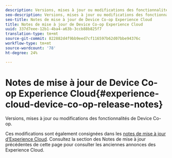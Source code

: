 ```yaml
---
description: Versions, mises à jour ou modifications des fonctionnalités de Device Co-op.
seo-description: Versions, mises à jour ou modifications des fonctionnalités de Device Co-op.
seo-title: Notes de mise à jour de Device Co-op Experience Cloud
title: Notes de mise à jour de Device Co-op Experience Cloud
uuid: 337d7eee-12b1-4ba4-a63b-3ccb88b825f7
translation-type: tm+mt
source-git-commit: 822882d4f9bb9eed7cf116597b62d07bbe94376c
workflow-type: tm+mt
source-wordcount: '78'
ht-degree: 24%

---
```



# Notes de mise à jour de Device Co-op Experience Cloud{#experience-cloud-device-co-op-release-notes}

Versions, mises à jour ou modifications des fonctionnalités de Device Co-op.

Ces modifications sont également consignées dans les [notes de mise à jour d’Experience Cloud](https://docs.adobe.com/content/help/fr-FR/release-notes/experience-cloud/current.html). Consultez la section des Notes de mise à jour précédentes de cette page pour consulter les anciennes annonces des Experience Cloud.
